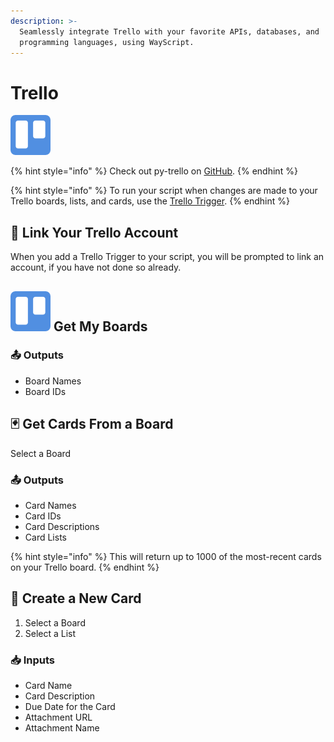 ```yaml
---
description: >-
  Seamlessly integrate Trello with your favorite APIs, databases, and
  programming languages, using WayScript.
---
```


# Trello

![Trello is a team collaboration tool that lets you organize and keep projects on task.](../../.gitbook/assets/trello%20%281%29.png)

{% hint style="info" %}
Check out py-trello on [GitHub](https://github.com/sarumont/py-trello).
{% endhint %}

{% hint style="info" %}
To run your script when changes are made to your Trello boards, lists, and cards, use the [Trello Trigger](../triggers/trello-trigger.md).
{% endhint %}

## 🔗 Link Your Trello Account

When you add a Trello Trigger to your script, you will be prompted to link an account, if you have not done so already.

## ![](../../.gitbook/assets/trello%20%281%29.png) Get My Boards

### 📤 Outputs

* Board Names
* Board IDs

## 🃏 Get Cards From a Board

Select a Board

### 📤 Outputs

* Card Names
* Card IDs
* Card Descriptions
* Card Lists

{% hint style="info" %}
This will return up to 1000 of the most-recent cards on your Trello board.
{% endhint %}

## 🌟 Create a New Card

1. Select a Board
2. Select a List

### 📥 Inputs

* Card Name
* Card Description
* Due Date for the Card
* Attachment URL
* Attachment Name

